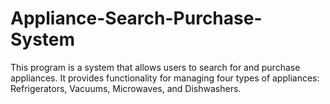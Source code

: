 # Appliance-Search-Purchase-System
This program is a system that allows users to search for and purchase appliances. It provides functionality for managing four types of appliances: Refrigerators, Vacuums, Microwaves, and Dishwashers. 
